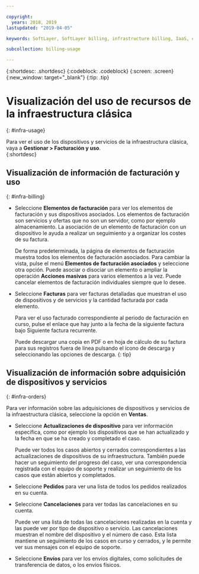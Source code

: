 ```yaml
---

copyright:
  years: 2018, 2019
lastupdated: "2019-04-05"

keywords: SoftLayer, SoftLayer billing, infrastructure billing, IaaS, cost, orders, IaaS usage, invoice

subcollection: billing-usage

---
```


{:shortdesc: .shortdesc}
{:codeblock: .codeblock}
{:screen: .screen}
{:new_window: target="_blank"}
{:tip: .tip}


# Visualización del uso de recursos de la infraestructura clásica
{: #infra-usage}

Para ver el uso de los dispositivos y servicios de la infraestructura clásica, vaya a **Gestionar > Facturación y uso**.  
{:shortdesc}

## Visualización de información de facturación y uso
{: #infra-billing}

* Seleccione **Elementos de facturación** para ver los elementos de facturación y sus dispositivos asociados. Los elementos de facturación son servicios y ofertas que no son un servidor, como por ejemplo almacenamiento. La asociación de un elemento de facturación con un dispositivo le ayuda a realizar un seguimiento y a organizar los costes de su factura.

  De forma predeterminada, la página de elementos de facturación muestra todos los elementos de facturación asociados. Para cambiar la vista, pulse el menú **Elementos de facturación asociados** y seleccione otra opción. Puede asociar o disociar un elemento o ampliar la operación **Acciones masivas** para varios elementos a la vez. Puede cancelar elementos de facturación individuales siempre que lo desee.
* Seleccione **Facturas** para ver facturas detalladas que muestran el uso de dispositivos y de servicios y la cantidad facturada por cada elemento.

   Para ver el uso facturado correspondiente al periodo de facturación en curso, pulse el enlace que hay junto a la fecha de la siguiente factura bajo Siguiente factura recurrente.

   Puede descargar una copia en PDF o en hoja de cálculo de su factura para sus registros fuera de línea pulsando el icono de descarga y seleccionando las opciones de descarga.
   {: tip}

## Visualización de información sobre adquisición de dispositivos y servicios
{: #infra-orders}

Para ver información sobre las adquisiciones de dispositivos y servicios de la infraestructura clásica, seleccione la opción en **Ventas**.

* Seleccione **Actualizaciones de dispositivo** para ver información específica, como por ejemplo los dispositivos que se han actualizado y la fecha en que se ha creado y completado el caso.

  Puede ver todos los casos abiertos y cerrados correspondientes a las actualizaciones de dispositivos de su infraestructura. También puede hacer un seguimiento del progreso del caso, ver una correspondencia registrada con el equipo de soporte y realizar un seguimiento de los casos que están abiertos y completados.
* Seleccione **Pedidos** para ver una lista de todos los pedidos realizados en su cuenta.
* Seleccione **Cancelaciones** para ver todas las cancelaciones en su cuenta.

  Puede ver una lista de todas las cancelaciones realizadas en la cuenta y las puede ver por tipo de dispositivo o servicio. Las cancelaciones muestran el nombre del dispositivo y el número de caso. Esta lista mantiene un seguimiento de los casos en curso y cerrados, y le permite ver sus mensajes con el equipo de soporte.  
* Seleccione **Envíos** para ver los envíos digitales, como solicitudes de transferencia de datos, o los envíos físicos.
